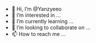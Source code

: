 - 👋 Hi, I’m @Yanzyeeo
- 👀 I’m interested in ...
- 🌱 I’m currently learning ...
- 💞️ I’m looking to collaborate on ...
- 📫 How to reach me ...

<!---
Yanzyeeo/Yanzyeeo is a ✨ special ✨ repository because its `README.md` (this file) appears on your GitHub profile.
You can click the Preview link to take a look at your changes.
--->
